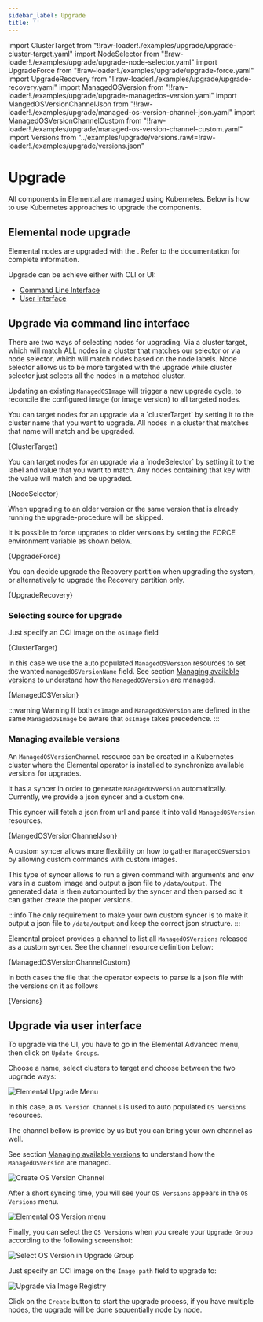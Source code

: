 ```yaml
---
sidebar_label: Upgrade
title: ''
---
```


<head>
  <link rel="canonical" href="https://elemental.docs.rancher.com/upgrade"/>
</head>

import ClusterTarget from "!!raw-loader!./examples/upgrade/upgrade-cluster-target.yaml"
import NodeSelector from "!!raw-loader!./examples/upgrade/upgrade-node-selector.yaml"
import UpgradeForce from "!!raw-loader!./examples/upgrade/upgrade-force.yaml"
import UpgradeRecovery from "!!raw-loader!./examples/upgrade/upgrade-recovery.yaml"
import ManagedOSVersion from "!!raw-loader!./examples/upgrade/upgrade-managedos-version.yaml"
import MangedOSVersionChannelJson from "!!raw-loader!./examples/upgrade/managed-os-version-channel-json.yaml"
import ManagedOSVersionChannelCustom from "!!raw-loader!./examples/upgrade/managed-os-version-channel-custom.yaml"
import Versions from "../examples/upgrade/versions.raw!=!raw-loader!./examples/upgrade/versions.json"

# Upgrade

All components in Elemental are managed using Kubernetes. Below is how
to use Kubernetes approaches to upgrade the components.

## Elemental node upgrade

Elemental nodes are upgraded with the <Vars name="elemental_operator_name" />. Refer to the
[<Vars name="elemental_operator_name" />](elementaloperatorchart-reference.md) documentation for complete information.

Upgrade can be achieve either with CLI or UI:

- [Command Line Interface](#upgrade-via-command-line-interface)
- [User Interface](#upgrade-via-user-interface)
## Upgrade via command line interface

There are two ways of selecting nodes for upgrading. Via a cluster target, which will match ALL nodes in a cluster that matches our
selector or via node selector, which will match nodes based on the node labels. Node selector allows us to be more targeted with the upgrade
while cluster selector just selects all the nodes in a matched cluster.  

Updating an existing `ManagedOSImage` will trigger a new upgrade cycle, to reconcile the configured image (or image version) to all targeted nodes.  

<Tabs>
<TabItem value="clusterTarget" label="With 'clusterTarget'" default>
You can target nodes for an upgrade via a `clusterTarget` by setting it to the cluster name that you want to upgrade.
All nodes in a cluster that matches that name will match and be upgraded.

<CodeBlock language="yaml" title="upgrade-cluster-target.yaml" showLineNumbers>{ClusterTarget}</CodeBlock>

</TabItem>
<TabItem value="nodeSelector" label="With nodeSelector">
You can target nodes for an upgrade via a `nodeSelector` by setting it to the label and value that you want to match.
Any nodes containing that key with the value will match and be upgraded.

<CodeBlock language="yaml" title="upgrade-node-selector.yaml" showLineNumbers>{NodeSelector}</CodeBlock>

</TabItem>
<TabItem value="forceUpgrade" label="With FORCE flag">
When upgrading to an older version or the same version that is already running the upgrade-procedure will be skipped.

It is possible to force upgrades to older versions by setting the FORCE environment variable as shown below.

<CodeBlock language="yaml" title="upgrade-force.yaml" showLineNumbers>{UpgradeForce}</CodeBlock>

</TabItem>

<TabItem value="recoveryUpgrade" label="With UPGRADE_RECOVERY flag">
You can decide upgrade the Recovery partition when upgrading the system, or alternatively to upgrade the Recovery partition only.

<CodeBlock language="yaml" title="upgrade-recovery.yaml" showLineNumbers>{UpgradeRecovery}</CodeBlock>

</TabItem>
</Tabs>

### Selecting source for upgrade 

<Tabs>
<TabItem value="osImage" label="Via 'osImage'">

Just specify an OCI image on the `osImage` field

<CodeBlock language="yaml" title="upgrade-cluster-target.yaml" showLineNumbers>{ClusterTarget}</CodeBlock>

</TabItem>
<TabItem value="managedOSVersion" label="Via 'ManagedOSVersion'">

In this case we use the auto populated `ManagedOSVersion` resources to set the wanted `managedOSVersionName` field.
See section [Managing available versions](#managing-available-versions) to understand how the `ManagedOSVersion` are managed.

<CodeBlock language="yaml" title="upgrade-managedos-version.yaml" showLineNumbers>{ManagedOSVersion}</CodeBlock>

</TabItem>
</Tabs>

:::warning Warning
If both `osImage` and `ManagedOSVersion` are defined in the same `ManagedOSImage` be aware that `osImage` takes precedence.
:::

### Managing available versions

An `ManagedOSVersionChannel` resource can be created in a Kubernetes cluster where the Elemental operator is installed to synchronize available versions for upgrades.

It has a syncer in order to generate `ManagedOSVersion` automatically. Currently, we provide a json syncer and a custom one.

<Tabs>
<TabItem value="jsonSyncer" label="Json syncer">

This syncer will fetch a json from url and parse it into valid `ManagedOSVersion` resources.

<CodeBlock language="yaml" title="managed-os-version-json" showLineNumbers>{MangedOSVersionChannelJson}</CodeBlock>

</TabItem>
<TabItem value="customSyncer" label="Custom syncer">

A custom syncer allows more flexibility on how to gather `ManagedOSVersion` by allowing custom commands with custom images.

This type of syncer allows to run a given command with arguments and env vars in a custom image and output a json file to `/data/output`.
The generated data is then automounted by the syncer and then parsed so it can gather create the proper versions.

:::info
The only requirement to make your own custom syncer is to make it output a json file to `/data/output` and keep the correct json structure.
:::

Elemental project provides a channel to list all `ManagedOSVersions` released as a custom syncer.
See the channel resource definition below:

<CodeBlock language="yaml" title="managed-os-version-channel-json.yaml" showLineNumbers>{ManagedOSVersionChannelCustom}</CodeBlock>

</TabItem>
</Tabs>

In both cases the file that the operator expects to parse is a json file with the versions on it as follows

<CodeBlock language="json" title="versions.json" showLineNumbers>{Versions}</CodeBlock>

## Upgrade via user interface

To upgrade via the UI, you have to go in the Elemental Advanced menu, then click on `Update Groups`.

Choose a name, select clusters to target and choose between the two upgrade ways:

![Elemental Upgrade Menu](images/upgrade-ui-menu.png)


<Tabs>

<TabItem value="managedOSVersion" label="Via Managed OS Version">

In this case, a `OS Version Channels` is used to auto populated `OS Versions` resources.

The channel bellow is provide by us but you can bring your own channel as well.

See section [Managing available versions](#managing-available-versions) to understand how the `ManagedOSVersion` are managed.

![Create OS Version Channel](images/upgrade-ui-version-channel.png)

After a short syncing time, you will see your `OS Versions` appears in the `OS Versions` menu.

![Elemental OS Version menu](images/upgrade-ui-os-version.png)

Finally, you can select the `OS Versions` when you create your `Upgrade Group` according to the following screenshot:

![Select OS Version in Upgrade Group](images/upgrade-ui-upgrade-group-channel.png)

</TabItem>
<TabItem value="imageFromRegistry" label="Via Image from registry">

Just specify an OCI image on the `Image path` field to upgrade to:

![Upgrade via Image Registry](images/upgrade-ui-image-registry.png)

</TabItem>
</Tabs>

Click on the `Create` button to start the upgrade process, if you have multiple nodes, the upgrade will be done sequentially node by node.
